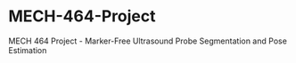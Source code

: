 # MECH-464-Project
MECH 464 Project - Marker-Free Ultrasound Probe Segmentation and Pose Estimation
